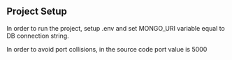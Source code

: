 ## Project Setup

In  order to run the project, setup .env and set MONGO_URI variable equal to DB connection string.

In order to avoid port collisions, in the source code port value is 5000